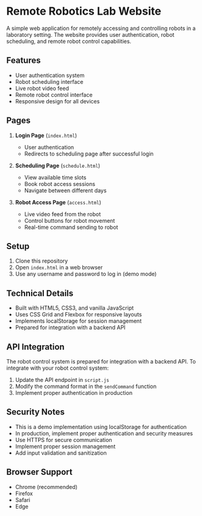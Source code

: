 # Remote Robotics Lab Website

A simple web application for remotely accessing and controlling robots in a laboratory setting. The website provides user authentication, robot scheduling, and remote robot control capabilities.

## Features

- User authentication system
- Robot scheduling interface
- Live robot video feed
- Remote robot control interface
- Responsive design for all devices

## Pages

1. **Login Page** (`index.html`)
   - User authentication
   - Redirects to scheduling page after successful login

2. **Scheduling Page** (`schedule.html`)
   - View available time slots
   - Book robot access sessions
   - Navigate between different days

3. **Robot Access Page** (`access.html`)
   - Live video feed from the robot
   - Control buttons for robot movement
   - Real-time command sending to robot

## Setup

1. Clone this repository
2. Open `index.html` in a web browser
3. Use any username and password to log in (demo mode)

## Technical Details

- Built with HTML5, CSS3, and vanilla JavaScript
- Uses CSS Grid and Flexbox for responsive layouts
- Implements localStorage for session management
- Prepared for integration with a backend API

## API Integration

The robot control system is prepared for integration with a backend API. To integrate with your robot control system:

1. Update the API endpoint in `script.js`
2. Modify the command format in the `sendCommand` function
3. Implement proper authentication in production

## Security Notes

- This is a demo implementation using localStorage for authentication
- In production, implement proper authentication and security measures
- Use HTTPS for secure communication
- Implement proper session management
- Add input validation and sanitization

## Browser Support

- Chrome (recommended)
- Firefox
- Safari
- Edge 